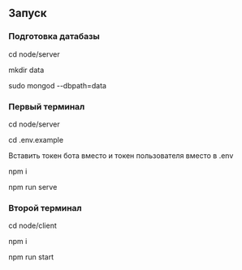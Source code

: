 ## Запуск

### Подготовка датабазы
 cd node/server

 mkdir data

 sudo mongod --dbpath=data

### Первый терминал

cd node/server

cd .env.example

Вставить токен бота вместо <token> и токен пользователя вместо <id> в .env

npm i

npm run serve

### Второй терминал

cd node/client

npm i

npm run start
